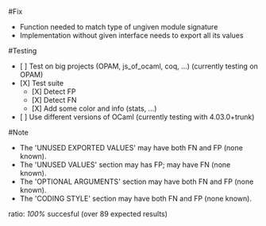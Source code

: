 #Fix
- Function needed to match type of ungiven module signature
- Implementation without given interface needs to export all its values

#Testing
- \[ \] Test on big projects (OPAM, js_of_ocaml, coq, ...)      (currently testing on OPAM)
- \[X\] Test suite
	+ \[X\] Detect FP
	+ \[X\] Detect FN
	+ \[X\] Add some color and info (stats, ...)
- \[ \] Use different versions of OCaml (currently testing with 4.03.0+trunk)


#Note
- The 'UNUSED EXPORTED VALUES' may have both FN and FP (none known).
- The 'UNUSED VALUES' section may has FP; may have FN (none known).
- The 'OPTIONAL ARGUMENTS' section may have both FN and FP (none known).
- The 'CODING STYLE' section may have both FN and FP (none known).

ratio: *100%* succesful (over 89 expected results)
